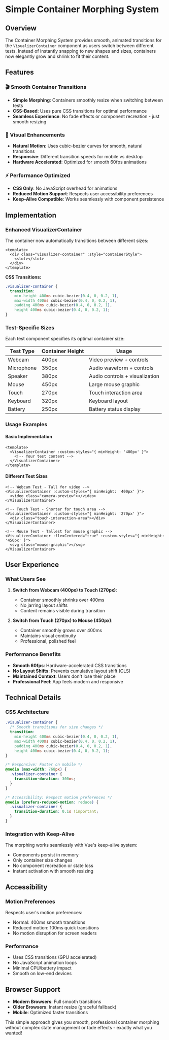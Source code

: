 # Simple Container Morphing System

## Overview

The Container Morphing System provides smooth, animated transitions for the `VisualizerContainer`
component as users switch between different tests. Instead of instantly snapping to new shapes and
sizes, containers now elegantly grow and shrink to fit their content.

## Features

### 🎬 Smooth Container Transitions

- **Simple Morphing**: Containers smoothly resize when switching between tests
- **CSS-Based**: Uses pure CSS transitions for optimal performance
- **Seamless Experience**: No fade effects or component recreation - just smooth resizing

### 🎨 Visual Enhancements

- **Natural Motion**: Uses cubic-bezier curves for smooth, natural transitions
- **Responsive**: Different transition speeds for mobile vs desktop
- **Hardware Accelerated**: Optimized for smooth 60fps animations

### ⚡ Performance Optimized

- **CSS Only**: No JavaScript overhead for animations
- **Reduced Motion Support**: Respects user accessibility preferences
- **Keep-Alive Compatible**: Works seamlessly with component persistence

## Implementation

### Enhanced VisualizerContainer

The container now automatically transitions between different sizes:

```vue
<template>
  <div class="visualizer-container" :style="containerStyle">
    <slot></slot>
  </div>
</template>
```

**CSS Transitions:**

```css
.visualizer-container {
  transition:
    min-height 400ms cubic-bezier(0.4, 0, 0.2, 1),
    max-width 400ms cubic-bezier(0.4, 0, 0.2, 1),
    padding 400ms cubic-bezier(0.4, 0, 0.2, 1),
    height 400ms cubic-bezier(0.4, 0, 0.2, 1);
}
```

### Test-Specific Sizes

Each test component specifies its optimal container size:

| Test Type  | Container Height | Usage                          |
| ---------- | ---------------- | ------------------------------ |
| Webcam     | 400px            | Video preview + controls       |
| Microphone | 350px            | Audio waveform + controls      |
| Speaker    | 380px            | Audio controls + visualization |
| Mouse      | 450px            | Large mouse graphic            |
| Touch      | 270px            | Touch interaction area         |
| Keyboard   | 320px            | Keyboard layout                |
| Battery    | 250px            | Battery status display         |

### Usage Examples

#### Basic Implementation

```vue
<template>
  <VisualizerContainer :custom-styles="{ minHeight: '400px' }">
    <!-- Your test content -->
  </VisualizerContainer>
</template>
```

#### Different Test Sizes

```vue
<!-- Webcam Test - Tall for video -->
<VisualizerContainer :custom-styles="{ minHeight: '400px' }">
  <video class="camera-preview"></video>
</VisualizerContainer>

<!-- Touch Test - Shorter for touch area -->
<VisualizerContainer :custom-styles="{ minHeight: '270px' }">
  <div class="touch-interaction-area"></div>
</VisualizerContainer>

<!-- Mouse Test - Tallest for mouse graphic -->
<VisualizerContainer :flexCentered="true" :custom-styles="{ minHeight: '450px' }">
  <svg class="mouse-graphic"></svg>
</VisualizerContainer>
```

## User Experience

### What Users See

1. **Switch from Webcam (400px) to Touch (270px)**:
   - Container smoothly shrinks over 400ms
   - No jarring layout shifts
   - Content remains visible during transition

2. **Switch from Touch (270px) to Mouse (450px)**:
   - Container smoothly grows over 400ms
   - Maintains visual continuity
   - Professional, polished feel

### Performance Benefits

- **Smooth 60fps**: Hardware-accelerated CSS transitions
- **No Layout Shifts**: Prevents cumulative layout shift (CLS)
- **Maintained Context**: Users don't lose their place
- **Professional Feel**: App feels modern and responsive

## Technical Details

### CSS Architecture

```css
.visualizer-container {
  /* Smooth transitions for size changes */
  transition:
    min-height 400ms cubic-bezier(0.4, 0, 0.2, 1),
    max-width 400ms cubic-bezier(0.4, 0, 0.2, 1),
    padding 400ms cubic-bezier(0.4, 0, 0.2, 1),
    height 400ms cubic-bezier(0.4, 0, 0.2, 1);
}

/* Responsive: Faster on mobile */
@media (max-width: 768px) {
  .visualizer-container {
    transition-duration: 300ms;
  }
}

/* Accessibility: Respect motion preferences */
@media (prefers-reduced-motion: reduce) {
  .visualizer-container {
    transition-duration: 0.1s !important;
  }
}
```

### Integration with Keep-Alive

The morphing works seamlessly with Vue's keep-alive system:

- Components persist in memory
- Only container size changes
- No component recreation or state loss
- Instant activation with smooth resizing

## Accessibility

### Motion Preferences

Respects user's motion preferences:

- Normal: 400ms smooth transitions
- Reduced motion: 100ms quick transitions
- No motion disruption for screen readers

### Performance

- Uses CSS transitions (GPU accelerated)
- No JavaScript animation loops
- Minimal CPU/battery impact
- Smooth on low-end devices

## Browser Support

- **Modern Browsers**: Full smooth transitions
- **Older Browsers**: Instant resize (graceful fallback)
- **Mobile**: Optimized faster transitions

This simple approach gives you smooth, professional container morphing without complex state
management or fade effects - exactly what you wanted!
